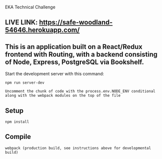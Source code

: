 EKA Technical Challenge

LIVE LINK: https://safe-woodland-54646.herokuapp.com/
---

This is an application built on a React/Redux frontend with Routing, with a backend consisting of Node, Express, PostgreSQL via Bookshelf.
---
 
Start the development server with this command:
 
```
npm run server-dev

Uncomment the chunk of code with the process.env.NODE_ENV conditional along with the webpack modules on the top of the file
```
 
 
 
Setup
---
 
```
npm install
```
 
 
 
Compile
---
 
```
webpack (production build, see instructions above for developmental build)
```